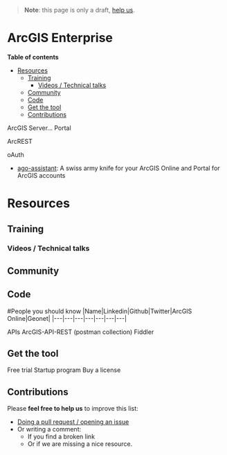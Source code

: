 > **Note**: this page is only a draft, [help us](#contributions).

# ArcGIS Enterprise
<!-- START doctoc generated TOC please keep comment here to allow auto update -->
<!-- DON'T EDIT THIS SECTION, INSTEAD RE-RUN doctoc TO UPDATE -->
**Table of contents**

- [Resources](#resources)
  - [Training](#training)
    - [Videos / Technical talks](#videos--technical-talks)
  - [Community](#community)
  - [Code](#code)
  - [Get the tool](#get-the-tool)
  - [Contributions](#contributions)

<!-- END doctoc generated TOC please keep comment here to allow auto update -->

ArcGIS Server...
Portal

ArcREST

oAuth

* [ago-assistant](https://github.com/Esri/ago-assistant): A swiss army knife for your ArcGIS Online and Portal for ArcGIS accounts

# Resources
## Training
### Videos / Technical talks
## Community
## Code

#People you should know
|Name|Linkedin|Github|Twitter|ArcGIS Online|Geonet|
|---|---|---|---|---|---|---|


APIs
ArcGIS-API-REST (postman collection)
Fiddler

## Get the tool

Free trial
Startup program
Buy a license

## Contributions
Please **feel free to help us** to improve this list:

* [Doing a pull request / opening an issue](https://github.com/hhkaos/awesome-arcgis#contributions)
* Or writing a comment:
  * If you find a broken link
  * Or if we are missing a nice resource.
